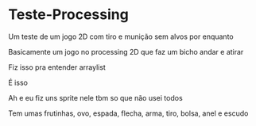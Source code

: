 # Teste-Processing
Um teste de um jogo 2D com tiro e munição sem alvos por enquanto

Basicamente um jogo no processing 2D que faz um bicho andar e atirar 

Fiz isso pra entender arraylist

É isso

Ah e eu fiz uns sprite nele tbm so que não usei todos 

Tem umas frutinhas, ovo, espada, flecha, arma, tiro, bolsa, anel e escudo
